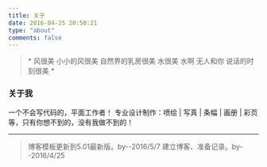```yaml
---
title: 关于
date: 2016-04-25 20:50:21
type: "about"
comments: false
---
```

<blockquote class="blockquote-center">
* 风很美	小小的风很美
自然界的乳房很美
水很美	水啊
无人和你	说话的时刻很美 * 

</blockquote>

### 关于我
一个不会写代码的，平面工作者！
专业设计制作：喷绘 | 写真 | 条幅 | 画册 | 彩页等，只有你想不到的，没有我做不到的！

---

> 博客模板更新到5.01最新版。by--2016/5/7
> 建立博客、准备记录。by--2016/4/25
